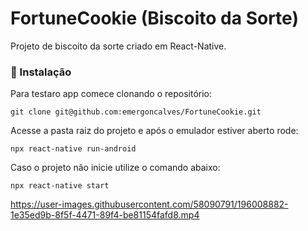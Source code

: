 # FortuneCookie (Biscoito da Sorte)

Projeto de biscoito da sorte criado em React-Native.

### 🔧 Instalação

Para testaro app comece clonando o repositório:
```
git clone git@github.com:emergoncalves/FortuneCookie.git
```

Acesse a pasta raiz do projeto e após o emulador estiver aberto rode:
```
npx react-native run-android
```
Caso o projeto não inicie utilize o comando abaixo:

```
npx react-native start
```

https://user-images.githubusercontent.com/58090791/196008882-1e35ed9b-8f5f-4471-89f4-be81154fafd8.mp4


